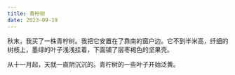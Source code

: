 ```yaml
---
title: 青柠树
date: 2023-09-19
---
```


秋末，我买了一株青柠树。我把它安置在了靠南的窗户边。它不到半米高，纤细的树枝上，墨绿的叶子浅浅挂着，下面铺了层枣褐色的坚果壳。

从十一月起，天就一直阴沉沉的。青柠树的一些叶子开始泛黄。





